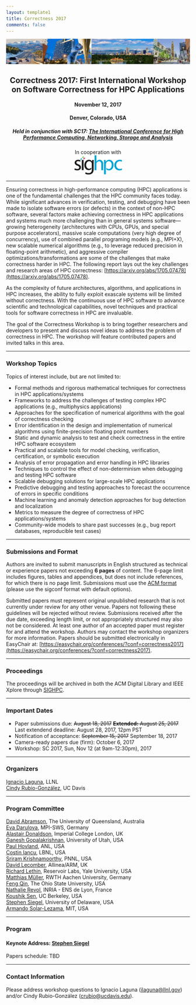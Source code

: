 ```yaml
---
layout: template1
title: Correctness 2017
comments: false
---
```


<img src="img/picture.jpg" alt="Drawing" style="width:1200px;" />

<!---
Correctness 2017: First International Workshop on Software Correctness for HPC Applications
------

#### November 12, 2017
#### Denver, Colorado, USA
##### Held in conjunction with SC17: [The International Conference for High Performance Computing, Networking, Storage and Analysis](http://sc17.supercomputing.org/)
##### In cooperation with [![SIGHPC](/img/SIGhpc_logo_small.png)](http://www.sighpc.org)
-->

<center><h2>Correctness 2017: First International Workshop on Software Correctness for HPC Applications</h2></center>
<center><h4> November 12, 2017 </h4></center>
<center><h4> Denver, Colorado, USA </h4></center>
<center><h5> Held in conjunction with SC17: <a href="http://sc17.supercomputing.org/">The International Conference for High Performance Computing, Networking, Storage and Analysis</a> </h5></center>
<center>
In cooperation with <br />
<a href="http://www.sighpc.org">
  <img src="img/SIGhpc_logo_small.png" alt="SIGHPC">
</a>
</center>


----

Ensuring correctness in high-performance computing (HPC) applications is one of the fundamental challenges that the HPC community faces today. While significant advances in verification, testing, and debugging have been made to isolate software errors (or defects) in the context of non-HPC software, several factors make achieving correctness in HPC applications and systems much more challenging than in general systems software—growing heterogeneity (architectures with CPUs, GPUs, and special purpose accelerators), massive scale computations (very high degree of concurrency), use of combined parallel programing models (e.g., MPI+X), new scalable numerical algorithms (e.g., to leverage reduced precision in floating-point arithmetic), and aggressive compiler optimizations/transformations are some of the challenges that make correctness harder in HPC. The following report lays out the key challenges and research areas of HPC correctness: [https://arxiv.org/abs/1705.07478](https://arxiv.org/abs/1705.07478).

As the complexity of future architectures, algorithms, and applications in HPC increases, the ability to fully exploit exascale systems will be limited without correctness. With the continuous use of HPC software to advance scientific and technological capabilities, novel techniques and practical tools for software correctness in HPC are invaluable.

The goal of the Correctness Workshop is to bring together researchers and developers to present and discuss novel ideas to address the problem of correctness in HPC. The workshop will feature contributed papers and invited talks in this area.

----
### <a class="anchor" name="topics">Workshop Topics</a>

Topics of interest include, but are not limited to:

*	Formal methods and rigorous mathematical techniques for correctness in HPC applications/systems
*	Frameworks to address the challenges of testing complex HPC applications (e.g., multiphysics applications)
*	Approaches for the specification of numerical algorithms with the goal of correctness checking
*	Error identification in the design and implementation of numerical algorithms using finite-precision floating point numbers
*	Static and dynamic analysis to test and check correctness in the entire HPC software ecosystem
*	Practical and scalable tools for model checking, verification, certification, or symbolic execution
*	Analysis of error propagation and error handling in HPC libraries
*	Techniques to control the effect of non-determinism when debugging and testing HPC software
*	Scalable debugging solutions for large-scale HPC applications
*	Predictive debugging and testing approaches to forecast the occurrence of errors in specific conditions
*	Machine learning and anomaly detection approaches for bug detection and localization
*	Metrics to measure the degree of correctness of HPC applications/systems
*	Community-wide models to share past successes (e.g., bug report databases, reproducible test cases)

----
### <a class="anchor" name="submissions"> Submissions and Format </a>

Authors are invited to submit manuscripts in English structured as technical or experience papers not exceeding **6 pages** of content. The 6-page limit includes figures, tables and appendices, but does not include references, for which there is no page limit. Submissions must use the [ACM format](http://www.acm.org/sigs/publications/proceedings-templates) (please use the sigconf format with default options).

<!---
Submissions are expected in the following two categories; all submissions must use the [ACM format](http://www.acm.org/sigs/publications/proceedings-templates).

* **Regular papers:** maximum of 6 pages. The 6-page limit includes figures, tables and appendices, but does not include references, for which there is no page limit.
* **Short papers:** position, opinion, or short experience papers; 4 pages maximum, including everything.
-->

Submitted papers must represent original unpublished research that is not currently under review for any other venue. Papers not following these guidelines will be rejected without review. Submissions received after the due date, exceeding length limit, or not appropriately structured may also not be considered. At least one author of an accepted paper must register for and attend the workshop. Authors may contact the workshop organizers for more information. Papers should be submitted electronically in EasyChair at: [https://easychair.org/conferences/?conf=correctness2017](https://easychair.org/conferences/?conf=correctness2017).

---
###  <a class="anchor" name="proceedings"> Proceedings </a>

The proceedings will be archived in both the ACM Digital Library and IEEE Xplore through [SIGHPC](http://www.sighpc.org).

---
### <a class="anchor" name="dates"> Important Dates </a>

<!---
* Paper submissions open: June 2, 2017
-->
* Paper submissions due: ~~August 18, 2017~~ ~~**Extended:** August 25, 2017~~ Last extendend deadline: August 28, 2017, 12pm PST
* Notification of acceptance: ~~September 15, 2017~~ September 18, 2017
* Camera-ready papers due (firm): October 6, 2017
* Workshop: SC 2017, Sun, Nov 12 (at 9am-12:30pm), 2017

---
### <a class="anchor" name="org">Organizers</a>

[Ignacio Laguna](https://sites.google.com/site/researchlaguna/), LLNL <br />
[Cindy Rubio-González](http://web.cs.ucdavis.edu/~rubio/), UC Davis

---
### <a class="anchor" name="pc">Program Committee</a>

[David Abramson](https://rcc.uq.edu.au/profile/104/david-abramson), The University of Queensland, Australia <br />
[Eva Darulova](https://people.mpi-sws.org/~eva/), MPI-SWS, Germany  <br />
[Alastair Donaldson](http://www.imperial.ac.uk/people/alastair.donaldson), Imperial College London, UK <br />
[Ganesh Gopalakrishnan](https://www.cs.utah.edu/~ganesh/), University of Utah, USA <br />
[Paul Hovland](https://www.mcs.anl.gov/person/paul-hovland), ANL, USA <br />
[Costin Iancu](https://crd.lbl.gov/departments/computer-science/CLaSS/staff/costin-iancu/), LBNL, USA <br />
[Sriram Krishnamoorthy](http://hpc.pnl.gov/people/sriram/), PNNL, USA <br />
[David Lecomber](), Allinea/ARM, UK <br />
[Richard	Lethin](http://seas.yale.edu/faculty-research/faculty-directory/richard-a-lethin), Reservoir Labs, Yale University, USA <br />
[Matthias Müller](http://www.rwth-aachen.de/cms/root/Die-RWTH/Kontakt-Anreise/Kontakt-RWTH-Aachen/~bdfr/Mitarbeiter-CAMPUS-/?gguid=0xB8B55109186DA749BE27700404DA28D8&lidx=1&allou=1), RWTH Aachen University, Germany <br />
[Feng Qin](http://web.cse.ohio-state.edu/~qin.34/), The Ohio State University, USA <br />
[Nathalie Revol](http://perso.ens-lyon.fr/nathalie.revol/), INRIA - ENS de Lyon, France  <br />
[Koushik Sen](https://people.eecs.berkeley.edu/~ksen/), UC Berkeley, USA <br />
[Stephen Siegel](https://vsl.cis.udel.edu/siegel.html), University of Delaware, USA <br />
[Armando Solar-Lezama](https://people.csail.mit.edu/asolar/), MIT, USA


---
### <a class="anchor" name="program">Program</a>

#### Keynote Address: [Stephen Siegel](http://vsl.cis.udel.edu/siegel.html)

Papers schedule: TBD

---
###  <a class="anchor" name="contact">Contact Information</a>

Please address workshop questions to Ignacio Laguna (ilaguna@llnl.gov) and/or Cindy Rubio-González (crubio@ucdavis.edu).

